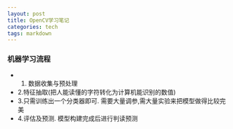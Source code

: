 ```yaml
---
layout: post
title: OpenCV学习笔记
categories: tech
tags: markdown
---
```


### 机器学习流程
- 1. 数据收集与预处理
- 2.特征抽取(把人能读懂的字符转化为计算机能识别的数值)
- 3.只需训练出一个分类器即可. 需要大量调参,需大量实验来把模型做得比较完美
- 4.评估及预测. 模型构建完成后进行判读预测
